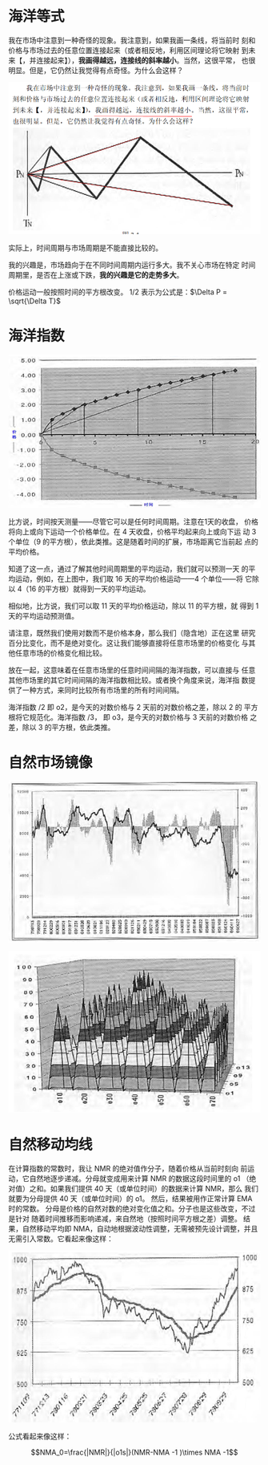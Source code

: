 # 海洋等式

我在市场中注意到一种奇怪的现象。我注意到，如果我画一条线，将当前时
刻和价格与市场过去的任意位置连接起来（或者相反地，利用区间理论将它映射
到未来【，并连接起来】），**我画得越远，连接线的斜率越小**。当然，这很平常，
也很明显。但是，它仍然让我觉得有点奇怪。为什么会这样？

![海洋等式1](images/2018/11/海洋等式1.png)

实际上，时间周期与市场周期是不能直接比较的。

我的兴趣是，市场趋向于在不同时间周期内运行多大。我不关心市场在特定
时间周期里，是否在上涨或下跌，**我的兴趣是它的走势多大**。

价格运动一般按照时间的平方根改变。
1/2
表示为公式是：$\Delta P = \sqrt{\Delta T}$


# 海洋指数

![海洋指数-对数价格差与时间的关系](images/2018/11/海洋指数-对数价格差与时间的关系.png)

比方说，时间按天测量——尽管它可以是任何时间周期。注意在1天的收盘，
价格将向上或向下运动一个价格单位。在 4 天收盘，价格平均起来向上或向下运
动 3 个单位（9 的平方根），依此类推。这是随着时间的扩展，市场距离它当前起
点的平均价格。

知道了这一点，通过了解其他时间周期里的平均运动，我们就可以预测一天
的平均运动，例如，在上图中，我们取 16 天的平均价格运动——4 个单位——将
它除以 4（16 的平方根）就得到一天的平均运动。

相似地，比方说，我们可以取 11 天的平均价格运动，除以 11 的平方根，就
得到 1 天的平均运动预测值。

请注意，既然我们使用对数而不是价格本身，那么我们（隐含地）正在这里
研究百分比变化，而不是绝对变化。这让我们能够直接将任意市场里的价格变化
与其他任意市场的价格变化相比较。

放在一起，这意味着在任意市场里的任意时间间隔的海洋指数，可以直接与
任意其他市场里的其它时间间隔的海洋指数相比较。或者换个角度来说，海洋指
数提供了一种方式，来同时比较所有市场里的所有时间间隔。

海洋指数 /2 即 o2，是今天的对数价格与 2 天前的对数价格之差，除以 2 的
平方根将它规范化。海洋指数 /3， 即 o3，是今天的对数价格与 3 天前的对数价格
之差，除以 3 的平方根，依此类推。

# 自然市场镜像

![自然市场镜像](images/2018/11/自然市场镜像.png)

![自然市场镜像森铃](images/2018/11/自然市场镜像森铃.png)


# 自然移动均线

在计算指数的常数时，我让 NMR 的绝对值作分子，随着价格从当前时刻向
前运动，它自然地逐步递减。分母就变成用来计算 NMR 的数据这段时间里的 o1
（绝对值）之和。如果我们提供 40 天（或单位时间）的数据来计算 NMR，那么
我们就要为分母提供 40 天（或单位时间）的 o1。
然后，结果被用作正常计算 EMA 时的常数。
分母是价格的自然对数的绝对变化值之和。分子也是这些改变，不过是针对
随着时间推移而影响递减，来自然地（按照时间平方根之差）调整。
结果，自然移动平均即 NMA，自动地根据波动性调整，无需被预先设计调整，并且无需引入常数。它看起来像这样：

![自然移动均线](images/2018/11/自然移动均线.png)

公式看起来像这样：

$$NMA_0=\frac{|NMR|}{|o1s|}(NMR-NMA -1 )\times NMA -1$$
